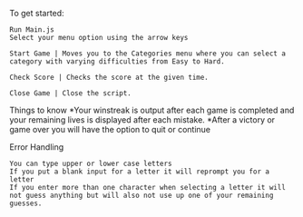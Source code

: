 

To get started:

    Run Main.js
    Select your menu option using the arrow keys

    Start Game | Moves you to the Categories menu where you can select a category with varying difficulties from Easy to Hard.

    Check Score | Checks the score at the given time.

    Close Game | Close the script.

Things to know 
*Your winstreak is output after each game is completed and your remaining lives is displayed after each mistake. 
*After a victory or game over you will have the option to quit or continue

Error Handling

    You can type upper or lower case letters
    If you put a blank input for a letter it will reprompt you for a letter
    If you enter more than one character when selecting a letter it will not guess anything but will also not use up one of your remaining guesses.


